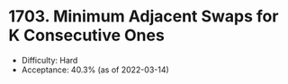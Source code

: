 # 1703. Minimum Adjacent Swaps for K Consecutive Ones
- Difficulty: Hard
- Acceptance: 40.3% (as of 2022-03-14)

